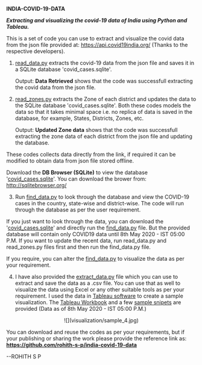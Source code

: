 **INDIA-COVID-19-DATA**

***Extracting and visualizing the covid-19 data of India using Python and Tableau.***

This is a set of code you can use to extract and visualize the covid data from the json file provided at:
https://api.covid19india.org/ (Thanks to the respective developers).

1. [read_data.py](read_data.py) extracts the covid-19 data from the json file and saves it in a SQLite database 'covid_cases.sqlite'.

    Output: **Data Retrieved** shows that the code was successfull extracting the covid data from the json file.

2. [read_zones.py](read_zones.py) extracts the Zone of each district and updates the data to the SQLite database 'covid_cases.sqlite'.
    Both these codes models the data so that it takes minimal space i.e. no replica of data is saved in the database,
    for example, States, Districts, Zones, etc.

    Output: **Updated Zone data** shows that the code was successfull extracting the zone data of each district from the json file and
    updating the database.

These codes collects data directly from the link, if required it can be modified to obtain data from json file stored offline.

Download the **DB Browser (SQLite)** to view the database '[covid_cases.sqlite](covid_cases.sqlite)'.
You can download the brower from:
http://sqlitebrowser.org/

3. Run [find_data.py](find_data.py) to look through the database and view the COVID-19 cases in the country, state-wise and district-wise. The code will run through the database as per the user requirement.

If you just want to look through the data, you can download the '[covid_cases.sqlite](covid_cases.sqlite)' and directly run the
[find_data.py](find_data.py) file. But the provided database will contain only COVID19 data until 8th May 2020 - IST 05:00 P.M. If you
want to update the recent data, run read_data.py and read_zones.py files first and then run the find_data.py file.

If you require, you can alter the [find_data.py](find_data.py) to visualize the data as per your requirement.

4. I have also provided the [extract_data.py](extract_data.py) file which you can use to extract and save the data as a .csv file. 
You can use that as well to visualize the data using Excel or any other suitable tools as per your requirement. I used the data in
[Tableau software](https://www.tableau.com/) to create a sample visualization. The [Tableau Workbook](visualize_covid_data.twbx) and a
few [sample snipets](visualization) are provided (Data as of 8th May 2020 - IST 05:00 P.M.)

<p align="center">
  ![](visualization/sample_4.jpg)
</p>

You can download and reuse the codes as per your requirements, but if your publishing or sharing the work please provide the reference
link as:
**https://github.com/rohith-s-p/india-covid-19-data**

--ROHITH S P
